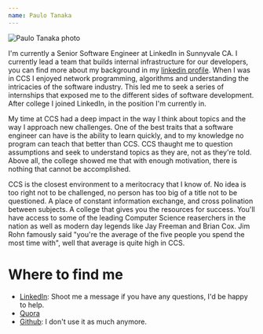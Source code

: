 ```yaml
---
name: Paulo Tanaka
---
```


![Paulo Tanaka photo](tanaka_paulo.jpg)

I'm currently a Senior Software Engineer at LinkedIn in Sunnyvale CA. I currently
lead a team that builds internal infrastructure for our developers, you can find more
about my background in my [linkedin profile](https://www.linkedin.com/in/paulotanaka/).
When I was in CCS I enjoyed network programming, algorithms and understanding the
intricacies of the software industry. This led me to seek a series of internships that exposed me
to the different sides of software development. After college I joined LinkedIn, in the position
I'm currently in.

My time at CCS had a deep impact in the way I think about topics and the way I approach new challenges.
One of the best traits that a software engineer can have is the ability to learn quickly, and to my
knowledge no program can teach that better than CCS. CCS thaught me to question assumptions and seek to
understand topics as they are, not as they're told. Above all, the college showed me that with enough
motivation, there is nothing that cannot be accomplished.

CCS is the closest environment to a meritocracy that I know of. No idea is too right not to be challenged,
no person has too big of a title not to be questioned. A place of constant information exchange, and cross
polination between subjects. A college that gives you the resources for success. You'll have access to some
of the leading Computer Science reaserchers in the nation as well as modern day legends like Jay Freeman and
Brian Cox. Jim Rohn famously said "you're the average of the five people you spend the most time with", well
that average is quite high in CCS.


# Where to find me
* [LinkedIn](https://www.linkedin.com/in/paulotanaka/): Shoot me a message if you have any questions, I'd
be happy to help.
* [Quora](https://www.quora.com/profile/Paulo-Tanaka-1)
* [Github](https://github.com/paulot): I don't use it as much anymore.


